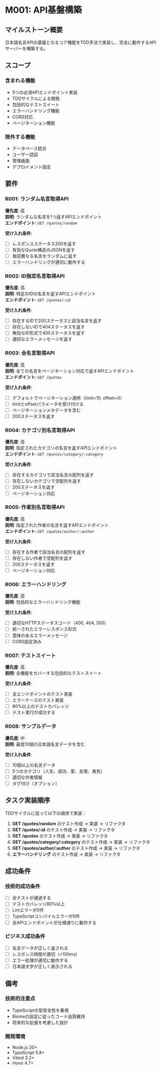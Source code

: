# M001: API基盤構築

## マイルストーン概要

日本語名言APIの基盤となるコア機能をTDD手法で実装し、完全に動作するAPIサーバーを構築する。

## スコープ

### 含まれる機能
- 5つの必須APIエンドポイント実装
- TDDサイクルによる開発
- 包括的なテストスイート
- エラーハンドリング機能
- CORS対応
- ページネーション機能

### 除外する機能
- データベース統合
- ユーザー認証
- 管理画面
- デプロイメント設定

## 要件

### R001: ランダム名言取得API
**優先度**: 高  
**説明**: ランダムな名言を1つ返すAPIエンドポイント  
**エンドポイント**: `GET /quotes/random`

**受け入れ条件**:
- [ ] レスポンスステータス200を返す
- [ ] 有効なQuote構造のJSONを返す
- [ ] 毎回異なる名言をランダムに返す
- [ ] エラーハンドリングが適切に動作する

### R002: ID指定名言取得API
**優先度**: 高  
**説明**: 特定のIDの名言を返すAPIエンドポイント  
**エンドポイント**: `GET /quotes/:id`

**受け入れ条件**:
- [ ] 存在するIDで200ステータスと該当名言を返す
- [ ] 存在しないIDで404ステータスを返す
- [ ] 無効なID形式で400ステータスを返す
- [ ] 適切なエラーメッセージを返す

### R003: 全名言取得API
**優先度**: 高  
**説明**: 全ての名言をページネーション対応で返すAPIエンドポイント  
**エンドポイント**: `GET /quotes`

**受け入れ条件**:
- [ ] デフォルトでページネーション適用（limit=10, offset=0）
- [ ] limitとoffsetパラメータを受け付ける
- [ ] ページネーションメタデータを含む
- [ ] 200ステータスを返す

### R004: カテゴリ別名言取得API
**優先度**: 高  
**説明**: 指定されたカテゴリの名言を返すAPIエンドポイント  
**エンドポイント**: `GET /quotes/category/:category`

**受け入れ条件**:
- [ ] 存在するカテゴリで該当名言の配列を返す
- [ ] 存在しないカテゴリで空配列を返す
- [ ] 200ステータスを返す
- [ ] ページネーション対応

### R005: 作者別名言取得API
**優先度**: 高  
**説明**: 指定された作者の名言を返すAPIエンドポイント  
**エンドポイント**: `GET /quotes/author/:author`

**受け入れ条件**:
- [ ] 存在する作者で該当名言の配列を返す
- [ ] 存在しない作者で空配列を返す
- [ ] 200ステータスを返す
- [ ] ページネーション対応

### R006: エラーハンドリング
**優先度**: 高  
**説明**: 包括的なエラーハンドリング機能

**受け入れ条件**:
- [ ] 適切なHTTPステータスコード（400, 404, 500）
- [ ] 統一されたエラーレスポンス形式
- [ ] 意味のあるエラーメッセージ
- [ ] CORS設定済み

### R007: テストスイート
**優先度**: 高  
**説明**: 全機能をカバーする包括的なテストスイート

**受け入れ条件**:
- [ ] 全エンドポイントのテスト実装
- [ ] エラーケースのテスト実装
- [ ] 80%以上のテストカバレッジ
- [ ] テスト実行が成功する

### R008: サンプルデータ
**優先度**: 中  
**説明**: 最低10個の日本語名言データを含む

**受け入れ条件**:
- [ ] 10個以上の名言データ
- [ ] 5つのカテゴリ（人生、成功、愛、友情、勇気）
- [ ] 適切な作者情報
- [ ] タグ付け（オプション）

## タスク実装順序

TDDサイクルに従って以下の順序で実装：

1. **GET /quotes/random** のテスト作成 → 実装 → リファクタ
2. **GET /quotes/:id** のテスト作成 → 実装 → リファクタ
3. **GET /quotes** のテスト作成 → 実装 → リファクタ
4. **GET /quotes/category/:category** のテスト作成 → 実装 → リファクタ
5. **GET /quotes/author/:author** のテスト作成 → 実装 → リファクタ
6. **エラーハンドリング** のテスト作成 → 実装 → リファクタ

## 成功条件

### 技術的成功条件
- [ ] 全テストが通過する
- [ ] テストカバレッジ80%以上
- [ ] Lintエラーが0件
- [ ] TypeScriptコンパイルエラーが0件
- [ ] 全APIエンドポイントが仕様通りに動作する

### ビジネス成功条件
- [ ] 名言データが正しく返される
- [ ] レスポンス時間が適切（<100ms）
- [ ] エラー処理が適切に動作する
- [ ] 日本語文字が正しく表示される

## 備考

### 技術的注意点
- TypeScriptの型安全性を重視
- Biomeの設定に従ったコード品質維持
- 将来的な拡張を考慮した設計

### 開発環境
- Node.js 20+
- TypeScript 5.8+
- Vitest 3.2+
- Hono 4.7+